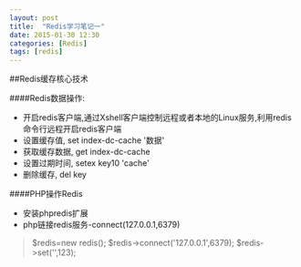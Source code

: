 ```yaml
---
layout: post
title:  "Redis学习笔记一"
date: 2015-01-30 12:30
categories: [Redis]
tags: [redis]
---
```

##Redis缓存核心技术

####Redis数据操作:
- 开启redis客户端,通过Xshell客户端控制远程或者本地的Linux服务,利用redis命令行远程开启redis客户端
- 设置缓存值,   set index-dc-cache '数据'
- 获取缓存数据, get index-dc-cache 
- 设置过期时间, setex key10 'cache'
- 删除缓存,     del key

####PHP操作Redis
- 安装phpredis扩展
- php链接redis服务-connect(127.0.0.1,6379)
> $redis=new redis();
  $redis->connect('127.0.0.1',6379);
  $redis->set('',123);